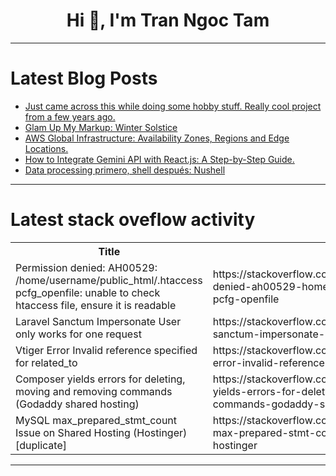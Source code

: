 <h1 align="center">Hi 👋, I'm Tran Ngoc Tam</h1>

---

# Latest Blog Posts 
<!-- BLOG-POST-LIST:START -->
- [Just came across this while doing some hobby stuff. Really cool project from a few years ago.](https://dev.to/ben/just-came-across-this-while-doing-some-hobby-stuff-really-cool-project-from-a-few-years-ago-1kj3)
- [Glam Up My Markup: Winter Solstice](https://dev.to/ladeoshodi/glam-up-my-markup-winter-solstice-21e9)
- [AWS Global Infrastructure: Availability Zones, Regions and Edge Locations.](https://dev.to/nyong_godwill_e7dfb3c04a7/aws-global-infrastructure-availability-zones-regions-and-edge-locations-5bmg)
- [How to Integrate Gemini API with React.js: A Step-by-Step Guide.](https://dev.to/tahrim_bilal/how-to-integrate-gemini-api-with-reactjs-a-step-by-step-guide-341b)
- [Data processing primero, shell después: Nushell](https://dev.to/janoamaral/data-processing-primero-shell-despues-nushell-20kc)
<!-- BLOG-POST-LIST:END -->

---

# Latest stack oveflow activity
<table>
  <tr><th>Title</th><th>Link</th></tr>
  <!-- STACKOVERFLOW:START --><tr><td>Permission denied: AH00529: /home/username/public_html/.htaccess pcfg_openfile: unable to check htaccess file, ensure it is readable</td><td>https://stackoverflow.com/questions/79259564/permission-denied-ah00529-home-username-public-html-htaccess-pcfg-openfile</td></tr><tr><td>Laravel Sanctum Impersonate User only works for one request</td><td>https://stackoverflow.com/questions/79259429/laravel-sanctum-impersonate-user-only-works-for-one-request</td></tr><tr><td>Vtiger Error Invalid reference specified for related_to</td><td>https://stackoverflow.com/questions/79259123/vtiger-error-invalid-reference-specified-for-related-to</td></tr><tr><td>Composer yields errors for deleting, moving and removing commands &lpar;Godaddy shared hosting&rpar;</td><td>https://stackoverflow.com/questions/79259009/composer-yields-errors-for-deleting-moving-and-removing-commands-godaddy-share</td></tr><tr><td>MySQL max_prepared_stmt_count Issue on Shared Hosting &lpar;Hostinger&rpar; [duplicate]</td><td>https://stackoverflow.com/questions/79258939/mysql-max-prepared-stmt-count-issue-on-shared-hosting-hostinger</td></tr><!-- STACKOVERFLOW:END -->
</table>

---


